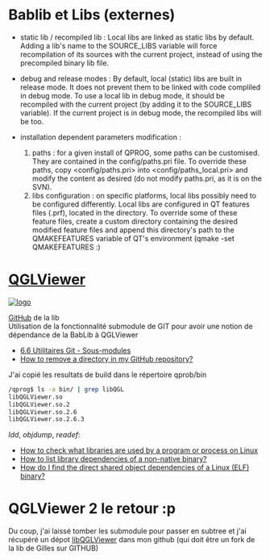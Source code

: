 # Bablib et Libs (externes)

* static lib / recompiled lib :
    Local libs are linked as static libs by default. Adding a lib's name to the SOURCE_LIBS variable will force recompilation of its sources with the current project, instead of using the precompiled binary lib file.

* debug and release modes :
    By default, local (static) libs are built in release mode. It does not prevent them to be linked with code compliled in debug mode.
    To use a local lib in debug mode, it should be recompiled with the current project (by adding it to the SOURCE_LIBS variable). If the current project is in debug mode, the recompiled libs will be too.

* installation dependent parameters modification :
    1. paths : for a given install of QPROG, some paths can be customised. They are contained in the config/paths.pri file. To override these paths, copy <config/paths.pri> into <config/paths_local.pri> and modify the content as desired (do not modify paths.pri, as it is on the SVN).
    2. libs configuration : on specific platforms, local libs possibly need to be configured differently. Local libs are configured in QT features files (.prf), located in the <qtfeatures> directory. To override some of these feature files, create a custom directory containing the desired modified feature files and append this directory's path to the QMAKEFEATURES variable of QT's environment (qmake -set QMAKEFEATURES <custom directory>:<default directory>)


# [QGLViewer](http://libqglviewer.com/)
[![logo](http://libqglviewer.com/images/qglviewer.png)](http://libqglviewer.com/)

[GitHub](https://github.com/GillesDebunne/libQGLViewer) de la lib  
Utilisation de la fonctionnalité submodule de GIT pour avoir une notion de dépendance de la BabLib à QGLViewer
* [6.6 Utilitaires Git - Sous-modules](https://git-scm.com/book/fr/v1/Utilitaires-Git-Sous-modules)
* [How to remove a directory in my GitHub repository?](http://stackoverflow.com/questions/6313126/how-to-remove-a-directory-in-my-github-repository)

J'ai copié les resultats de build dans le répertoire qprob/bin
```bash
/qprog$ ls -a bin/ | grep libQGL
libQGLViewer.so
libQGLViewer.so.2
libQGLViewer.so.2.6
libQGLViewer.so.2.6.3
```
*ldd*, *objdump*, *readef*:
* [How to check what libraries are used by a program or process on Linux](http://ask.xmodulo.com/check-library-dependency-program-process-linux.html)
* [How to list library dependencies of a non-native binary?](http://stackoverflow.com/questions/10052041/how-to-list-library-dependencies-of-a-non-native-binary)
* [How do I find the direct shared object dependencies of a Linux (ELF) binary?](http://stackoverflow.com/questions/6242761/how-do-i-find-the-direct-shared-object-dependencies-of-a-linux-elf-binary)


# QGLViewer 2 le retour :p

Du coup, j'ai laissé tomber les submodule pour passer en subtree et j'ai récupéré un dépot [libQGLViewer](https://github.com/yoyonel/libqglviewer) dans mon github (qui doit être un fork de la lib de Gilles sur GITHUB)
